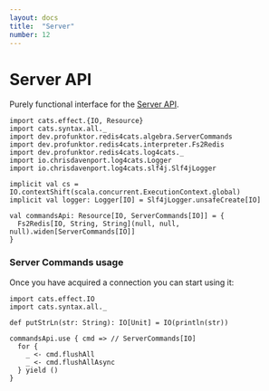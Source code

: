 ```yaml
---
layout: docs
title:  "Server"
number: 12
---
```


# Server API

Purely functional interface for the [Server API](https://redis.io/commands#server).

```tut:book:invisible
import cats.effect.{IO, Resource}
import cats.syntax.all._
import dev.profunktor.redis4cats.algebra.ServerCommands
import dev.profunktor.redis4cats.interpreter.Fs2Redis
import dev.profunktor.redis4cats.log4cats._
import io.chrisdavenport.log4cats.Logger
import io.chrisdavenport.log4cats.slf4j.Slf4jLogger

implicit val cs = IO.contextShift(scala.concurrent.ExecutionContext.global)
implicit val logger: Logger[IO] = Slf4jLogger.unsafeCreate[IO]

val commandsApi: Resource[IO, ServerCommands[IO]] = {
  Fs2Redis[IO, String, String](null, null, null).widen[ServerCommands[IO]]
}
```

### Server Commands usage

Once you have acquired a connection you can start using it:

```tut:book:silent
import cats.effect.IO
import cats.syntax.all._

def putStrLn(str: String): IO[Unit] = IO(println(str))

commandsApi.use { cmd => // ServerCommands[IO]
  for {
    _ <- cmd.flushAll
    _ <- cmd.flushAllAsync
  } yield ()
}
```

